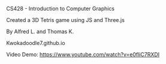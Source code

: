 CS428 - Introduction to Computer Graphics

Created a 3D Tetris game using JS and Three.js

By Alfred L. and Thomas K.

Kwokadoodle7.github.io

Video Demo: https://www.youtube.com/watch?v=e0fliC7RXDI

